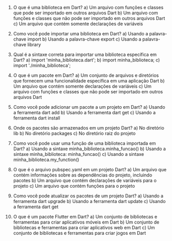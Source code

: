 01) O que é uma biblioteca em Dart?
a) Um arquivo com funções e classes que pode ser importado em outros arquivos Dart
b) Um arquivo com funções e classes que não pode ser importado em outros arquivos Dart
c) Um arquivo que contém somente declarações de variáveis

02) Como você pode importar uma biblioteca em Dart?
a) Usando a palavra-chave import
b) Usando a palavra-chave export
c) Usando a palavra-chave library

03) Qual é a sintaxe correta para importar uma biblioteca específica em Dart?
a) import 'minha_biblioteca.dart';
b) import minha_biblioteca;
c) import './minha_biblioteca';

04) O que é um pacote em Dart?
a) Um conjunto de arquivos e diretórios que fornecem uma funcionalidade específica em uma aplicação Dart
b) Um arquivo que contém somente declarações de variáveis
c) Um arquivo com funções e classes que não pode ser importado em outros arquivos Dart

05) Como você pode adicionar um pacote a um projeto em Dart?
a) Usando a ferramenta dart add
b) Usando a ferramenta dart get
c) Usando a ferramenta dart install

06) Onde os pacotes são armazenados em um projeto Dart?
a) No diretório lib
b) No diretório packages
c) No diretório raiz do projeto

07) Como você pode usar uma função de uma biblioteca importada em Dart?
a) Usando a sintaxe minha_biblioteca.minha_funcao()
b) Usando a sintaxe minha_biblioteca: minha_funcao()
c) Usando a sintaxe minha_biblioteca.my_function()

08) O que é o arquivo pubspec.yaml em um projeto Dart?
a) Um arquivo que contém informações sobre as dependências do projeto, incluindo pacotes
b) Um arquivo que contém declarações de variáveis para o projeto
c) Um arquivo que contém funções para o projeto


09) Como você pode atualizar os pacotes de um projeto Dart?
a) Usando a ferramenta dart upgrade
b) Usando a ferramenta dart update
c) Usando a ferramenta dart get


10) O que é um pacote Flutter em Dart?
a) Um conjunto de bibliotecas e ferramentas para criar aplicativos móveis em Dart
b) Um conjunto de bibliotecas e ferramentas para criar aplicativos web em Dart
c) Um conjunto de bibliotecas e ferramentas para criar jogos em Dart
